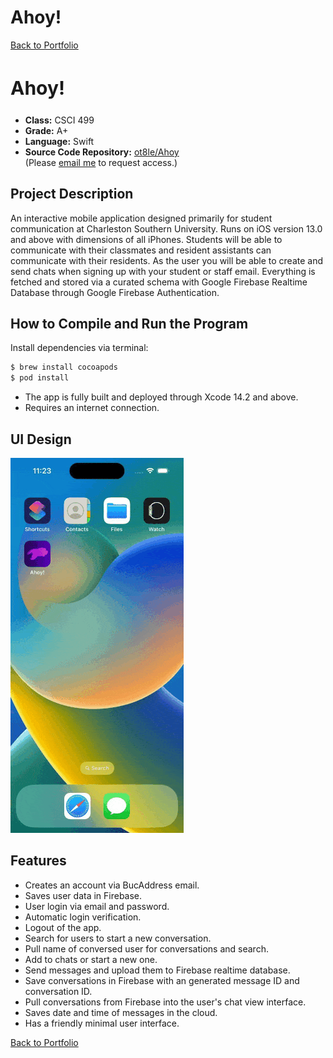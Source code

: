 # Ahoy!

<link rel="stylesheet" type="text/css" href="assets/css/style.scss" />
<link rel="apple-touch-icon" sizes="180x180" href="/apple-touch-icon.png">
<link rel="icon" type="image/png" sizes="32x32" href="/favicon-32x32.png">
<link rel="icon" type="image/png" sizes="16x16" href="/favicon-16x16.png">
<link rel="manifest" href="/site.webmanifest">

[Back to Portfolio](/)

<h2 style="font-size: 30px">Ahoy!</h2>

- **Class:** CSCI 499
- **Grade:** A+
- **Language:** Swift
- **Source Code Repository:** [ot8le/Ahoy](https://github.com/ot8le/Ahoy) <br> (Please
  [email me](mailto:mpotoole@outlook.com?subject=GitHub%20Access) to request access.)

## Project Description

An interactive mobile application designed primarily for student communication at Charleston
Southern University. Runs on iOS version 13.0 and above with dimensions of all iPhones. Students
will be able to communicate with their classmates and resident assistants can communicate with their
residents. As the user you will be able to create and send chats when signing up with your student
or staff email. Everything is fetched and stored via a curated schema with Google Firebase Realtime
Database through Google Firebase Authentication.

## How to Compile and Run the Program

Install dependencies via terminal:

```bash
$ brew install cocoapods
$ pod install
```

- The app is fully built and deployed through Xcode 14.2 and above.
- Requires an internet connection.

## UI Design

![screenshot](/images/ahoy.gif)

## Features

- Creates an account via BucAddress email.
- Saves user data in Firebase.
- User login via email and password.
- Automatic login verification.
- Logout of the app.
- Search for users to start a new conversation.
- Pull name of conversed user for conversations and search.
- Add to chats or start a new one.
- Send messages and upload them to Firebase realtime database.
- Save conversations in Firebase with an generated message ID and conversation ID.
- Pull conversations from Firebase into the user's chat view interface.
- Saves date and time of messages in the cloud.
- Has a friendly minimal user interface.

[Back to Portfolio](/)
